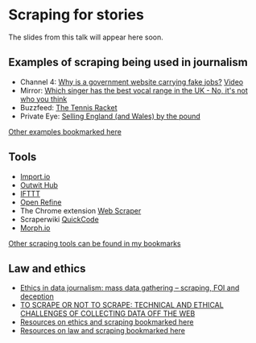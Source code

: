 # Scraping for stories

The slides from this talk will appear here soon.

## Examples of scraping being used in journalism

* Channel 4: [Why is a government website carrying fake jobs?](http://www.channel4.com/news/why-is-government-website-carrying-fake-jobs) [Video](https://www.youtube.com/watch?v=Efr-VEkwWoM)
* Mirror: [Which singer has the best vocal range in the UK - No, it's not who you think](http://www.mirror.co.uk/news/uk-news/singer-best-vocal-range-uk-4323076)
* Buzzfeed: [The Tennis Racket](https://www.buzzfeed.com/heidiblake/the-tennis-racket)
* Private Eye: [Selling England (and Wales) by the pound](http://www.private-eye.co.uk/registry)

[Other examples bookmarked here](https://pinboard.in/u:paulbradshaw/t:scrapingeg)

## Tools

* [Import.io](https://import.io/)
* [Outwit Hub](https://www.outwit.com/products/hub/)
* [IFTTT](http://ifttt.com/)
* [Open Refine](http://openrefine.org/download.html)
* The Chrome extension [Web Scraper](http://webscraper.io/)
* Scraperwiki [QuickCode](https://quickcode.io/)
* [Morph.io](https://morph.io/)

[Other scraping tools can be found in my bookmarks](http://pinboard.in/u:paulbradshaw/t:scraping+tools)

## Law and ethics

* [Ethics in data journalism: mass data gathering – scraping, FOI and deception](https://onlinejournalismblog.com/2013/09/18/ethics-in-data-journalism-mass-data-gathering-scraping-foi-and-deception/)
* [TO SCRAPE OR NOT TO SCRAPE: TECHNICAL AND ETHICAL CHALLENGES OF COLLECTING DATA OFF THE WEB](http://www.storybench.org/to-scrape-or-not-to-scrape-the-technical-and-ethical-challenges-of-collecting-data-off-the-web/)
* [Resources on ethics and scraping bookmarked here](http://pinboard.in/u:paulbradshaw/t:scraping+ethics)
* [Resources on law and scraping bookmarked here](http://pinboard.in/u:paulbradshaw/t:scraping+law)
